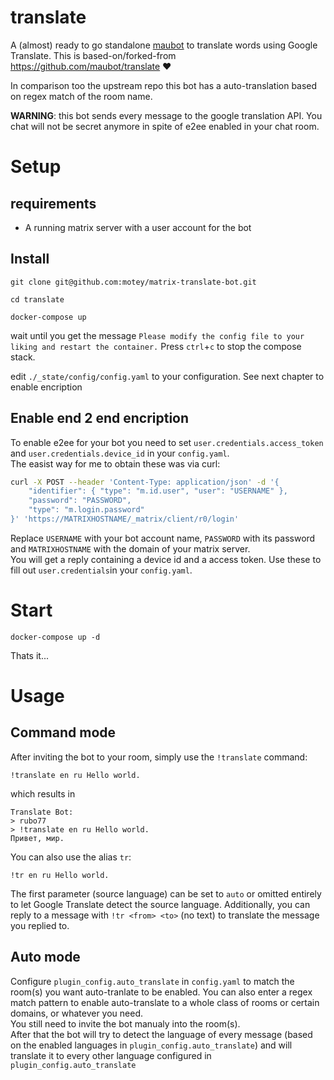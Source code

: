 # translate
A (almost) ready to go standalone [maubot](https://github.com/maubot/maubot) to translate words using Google Translate. This is based-on/forked-from https://github.com/maubot/translate ❤️

In comparison too the upstream repo this bot has a auto-translation based on regex match of the room name.

**WARNING**: this bot sends every message to the google translation API. You chat will not be secret anymore in spite of e2ee enabled in your chat room.

# Setup

## requirements

* A running matrix server with a user account for the bot

## Install

`git clone git@github.com:motey/matrix-translate-bot.git` 

`cd translate`

`docker-compose up`

wait until you get the message `Please modify the config file to your liking and restart the container.` Press `ctrl`+`c` to stop the compose stack.

edit `./_state/config/config.yaml` to your configuration. See next chapter to enable encription

## Enable end 2 end encription

To enable e2ee for your bot you need to set `user.credentials.access_token` and `user.credentials.device_id` in your `config.yaml`.  
The easist way for me to obtain these was via curl:


```bash
curl -X POST --header 'Content-Type: application/json' -d '{
    "identifier": { "type": "m.id.user", "user": "USERNAME" },
    "password": "PASSWORD",
    "type": "m.login.password"
}' 'https://MATRIXHOSTNAME/_matrix/client/r0/login'
```
Replace `USERNAME` with your bot account name, `PASSWORD` with its password and `MATRIXHOSTNAME` with the domain of your matrix server.  
You will get a reply containing a device id and a access token. Use these to fill out `user.credentials`in your `config.yaml`.  

# Start

`docker-compose up -d`

Thats it...


# Usage

## Command mode

After inviting the bot to your room, simply use the `!translate` command:

    !translate en ru Hello world.
    
which results in

    Translate Bot:
    > rubo77
    > !translate en ru Hello world.
    Привет, мир.

You can also use the alias `tr`:

    !tr en ru Hello world.

The first parameter (source language) can be set to `auto` or omitted entirely
to let Google Translate detect the source language. Additionally, you can reply
to a message with `!tr <from> <to>` (no text) to translate the message you
replied to.


## Auto mode

Configure `plugin_config.auto_translate` in `config.yaml` to match the room(s) you want auto-tranlate to be enabled. You can also enter a regex match pattern to enable auto-translate to a whole class of rooms or certain domains, or whatever you need.  
You still need to invite the bot manualy into the room(s).  
After that the bot will try to detect the language of every message (based on the enabled languages in `plugin_config.auto_translate`) and will translate it to every other language configured in `plugin_config.auto_translate`
